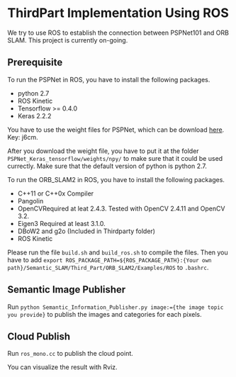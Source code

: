 # ThirdPart Implementation Using ROS

We try to use ROS to establish the connection between PSPNet101 and ORB SLAM. This project is currently on-going.

## Prerequisite

To run the PSPNet in ROS, you have to install the following packages.

* python 2.7
* ROS Kinetic
* Tensorflow >= 0.4.0
* Keras 2.2.2

You have to use the weight files for PSPNet, which can be download [here](https://pan.baidu.com/s/1hg1MF5Tysae-s1Hcv0F-lA). Key: j6cm.

After you download the weight file, you have to put it at the folder ``PSPNet_Keras_tensorflow/weights/npy/`` to make sure that it could be used currectly. Make sure that the default version of python is python 2.7.

To run the ORB_SLAM2 in ROS, you have to install the following packages.

* C++11 or C++0x Compiler
* Pangolin
* OpenCVRequired at leat 2.4.3. Tested with OpenCV 2.4.11 and OpenCV 3.2.
* Eigen3 Required at least 3.1.0.
* DBoW2 and g2o (Included in Thirdparty folder)
* ROS Kinetic

Please run the file ``build.sh`` and ``build_ros.sh`` to compile the files. Then you have to add ``export ROS_PACKAGE_PATH=${ROS_PACKAGE_PATH}:{Your own path}/Semantic_SLAM/Third_Part/ORB_SLAM2/Examples/ROS`` to ``.bashrc``.

## Semantic Image Publisher

Run ``python Semantic_Information_Publisher.py image:={the image topic you provide}`` to publish the images and categories for each pixels.

## Cloud Publish

Run ``ros_mono.cc`` to publish the cloud point.

You can visualize the result with Rviz.

